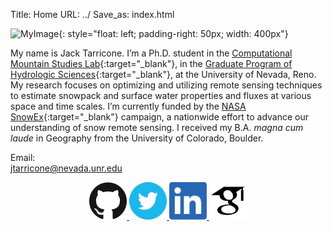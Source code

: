 Title: Home
URL: ../
Save_as: index.html



![MyImage]({static}/images/website_pic.png){: style="float: left; padding-right: 50px; width: 400px"}

My name is Jack Tarricone. I’m a Ph.D. student in the [Computational Mountain Studies Lab](https://www.computationalmountainstudies.com/){:target="_blank"}, in the [Graduate Program of Hydrologic Sciences](https://www.unr.edu/hydrologic-sciences){:target="_blank"}, at the University of Nevada, Reno. My research focuses on optimizing and utilizing remote sensing techniques to estimate snowpack and surface water properties and fluxes at various space and time scales. I’m currently funded by the [NASA SnowEx](https://snow.nasa.gov/campaigns/snowex){:target="_blank"} campaign, a nationwide effort to advance our understanding of snow remote sensing. I received my B.A. *magna cum laude* in Geography from the University of Colorado, Boulder.

Email:<br>
<a href = "mailto: jtarricone@nevada.unr.edu">jtarricone@nevada.unr.edu</a>

<p style="text-align:center;"">
<a href="https://github.com/jacktarricone/" target="_blank">
<img src="/images/github.png" alt="https://github.com/jacktarricone/" width="60" height="60">
</a>

<a href="https://twitter.com/jack_tarricone" target="_blank">
<img src="/images/twitter.png" alt="https://twitter.com/jack_tarricone" width="60" height="60">
</a>

<a href="https://www.linkedin.com/in/jack-tarricone-b5170b109/" target="_blank">
<img src="/images/linkedin_crop.png" alt="https://www.linkedin.com/in/jack-tarricone-b5170b109/" width="60" height="60">
</a>

<a href="https://scholar.google.com/citations?user=ODMq6M4AAAAJ&hl=en&authuser=1" target="_blank">
<img src="/images/google-scholar.svg" alt="https://scholar.google.com/citations?user=ODMq6M4AAAAJ&hl=en&authuser=1" width="60" height="60">
</a>
</p>
